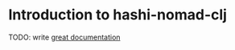 # Introduction to hashi-nomad-clj

TODO: write [great documentation](http://jacobian.org/writing/what-to-write/)
